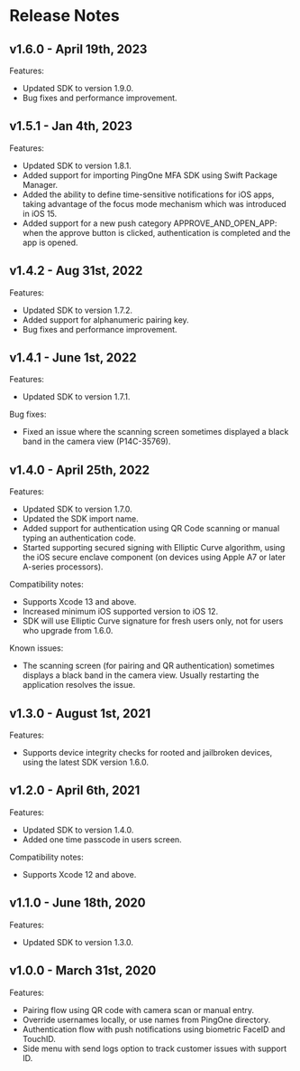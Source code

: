 # Release Notes

## v1.6.0 - April 19th, 2023
Features:

- Updated SDK to version 1.9.0.
- Bug fixes and performance improvement.

## v1.5.1 - Jan 4th, 2023
Features:

- Updated SDK to version 1.8.1.
- Added support for importing PingOne MFA SDK using Swift Package Manager.
- Added the ability to define time-sensitive notifications for iOS apps, taking advantage of the focus mode mechanism which was introduced in iOS 15.
- Added support for a new push category APPROVE_AND_OPEN_APP: when the approve button is clicked, authentication is completed and the app is opened.

## v1.4.2 - Aug 31st, 2022
Features:
 
- Updated SDK to version 1.7.2.
- Added support for alphanumeric pairing key.
- Bug fixes and performance improvement.

## v1.4.1 - June 1st, 2022
Features:
 
- Updated SDK to version 1.7.1.

Bug fixes:

- Fixed an issue where the scanning screen sometimes displayed a black band in the camera view (P14C-35769). 

## v1.4.0 - April 25th, 2022
Features:

- Updated SDK to version 1.7.0.
- Updated the SDK import name.
- Added support for authentication using QR Code scanning or manual typing an authentication code.
- Started supporting secured signing with Elliptic Curve algorithm, using the iOS secure enclave component (on devices using Apple A7 or later A-series processors).

Compatibility notes:
 
- Supports Xcode 13 and above.
- Increased minimum iOS supported version to iOS 12.
- SDK will use Elliptic Curve signature for fresh users only, not for users who upgrade from 1.6.0.

Known issues:

- The scanning screen (for pairing and QR authentication) sometimes displays a black band in the camera view. Usually restarting the application resolves the issue.

## v1.3.0 - August 1st, 2021
Features:

- Supports device integrity checks for rooted and jailbroken devices, using the latest SDK version 1.6.0.

## v1.2.0 - April 6th, 2021
Features:

- Updated SDK to version 1.4.0.
- Added one time passcode in users screen.

Compatibility notes:

- Supports Xcode 12 and above.

## v1.1.0 - June 18th, 2020
Features:

- Updated SDK to version 1.3.0.

## v1.0.0 - March 31st, 2020
Features:

- Pairing flow using QR code with camera scan or manual entry.
- Override usernames locally, or use names from PingOne directory.
- Authentication flow with push notifications using biometric FaceID and TouchID.
- Side menu with send logs option to track customer issues with support ID.

